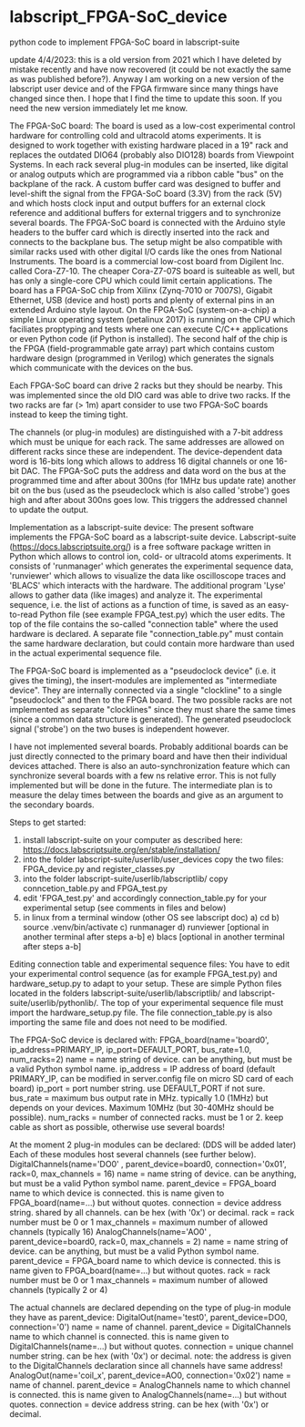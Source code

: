 # labscript_FPGA-SoC_device
python code to implement FPGA-SoC board in labscript-suite

update 4/4/2023: this is a old version from 2021 which I have deleted by mistake recently and have now recovered (it could be not exactly the same as was published before?). Anyway I am working on a new version of the labscript user device and of the FPGA firmware since many things have changed since then. I hope that I find the time to update this soon. If you need the new version immediately let me know.

The FPGA-SoC board:
The board is used as a low-cost experimental control hardware for controlling cold and ultracold atoms experiments. It is designed to work together with existing hardware placed in a 19" rack and replaces the outdated DIO64 (probably also DIO128) boards from Viewpoint Systems. In each rack several plug-in modules can be inserted, like digital or analog outputs which are programmed via a ribbon cable "bus" on the backplane of the rack. A custom buffer card was designed to buffer and level-shift the signal from the FPGA-SoC board (3.3V) from the rack (5V) and which hosts clock input and output buffers for an external clock reference and additional buffers for external triggers and to synchronize several boards. The FPGA-SoC board is connected with the Arduino style headers to the buffer card which is directly inserted into the rack and connects to the backplane bus. The setup might be also compatible with similar racks used with other digital I/O cards like the ones from National Instruments. The board is a commercial low-cost board from Digilent Inc. called Cora-Z7-10. The cheaper Cora-Z7-07S board is suiteable as well, but has only a single-core CPU which could limit certain applications. The board has a FPGA-SoC chip from Xilinx (Zynq-7010 or 7007S), Gigabit Ethernet, USB (device and host) ports and plenty of external pins in an extended Arduino style layout. On the FPGA-SoC (system-on-a-chip) a simple Linux operating system (petalinux 2017) is running on the CPU which faciliates proptyping and tests where one can execute C/C++ applications or even Python code (if Python is installed). The second half of the chip is the FPGA (field-programmable gate array) part which contains custom hardware design (programmed in Verilog) which generates the signals which communicate with the devices on the bus. 

Each FPGA-SoC board can drive 2 racks but they should be nearby. This was implemented since the old DIO card was able to drive two racks. If the two racks are far (> 1m) apart consider to use two FPGA-SoC boards instead to keep the timing tight.

The channels (or plug-in modules) are distinguished with a 7-bit address which must be unique for each rack. The same addresses are allowed on different racks since these are independent. The device-dependent data word is 16-bits long which allows to address 16 digital channels or one 16-bit DAC. The FPGA-SoC puts the address and data word on the bus at the programmed time and after about 300ns (for 1MHz bus update rate) another bit on the bus (used as the pseudeclock which is also called 'strobe') goes high and after about 300ns goes low. This triggers the addressed channel to update the output.

Implementation as a labscript-suite device:
The present software implements the FPGA-SoC board as a labscript-suite device. Labscript-suite (https://docs.labscriptsuite.org/) is a free software package written in Python which allows to control ion, cold- or ultracold atoms experiments. It consists of 'runmanager' which generates the experimental sequence data, 'runviewer' which allows to visualize the data like oscilloscope traces and 'BLACS' which interacts with the hardware. The additional program 'Lyse' allows to gather data (like images) and analyze it. The experimental sequence, i.e. the list of actions as a function of time, is saved as an easy-to-read Python file (see example FPGA_test.py) which the user edits. The top of the file contains the so-called "connection table" where the used hardware is declared. A separate file "connection_table.py" must contain the same hardware declaration, but could contain more hardware than used in the actual experimental sequence file. 

The FPGA-SoC board is implemented as a "pseudoclock device" (i.e. it gives the timing), the insert-modules are implemented as "intermediate device". They are internally connected via a single "clockline" to a single "pseudoclock" and then to the FPGA board. The two possible racks are not implemented as separate "clocklines" since they must share the same times (since a common data structure is generated). The generated pseudoclock signal ('strobe') on the two buses is independent however.

I have not implemented several boards. Probably additional boards can be just directly connected to the primary board and have then their individual devices attached. There is also an auto-synchronization feature which can synchronize several boards with a few ns relative error. This is not fully implemented but will be done in the future. The intermediate plan is to measure the delay times between the boards and give as an argument to the secondary boards.

Steps to get started:
1. install labscript-suite on your computer as described here: https://docs.labscriptsuite.org/en/stable/installation/
2. into the folder labscript-suite/userlib/user_devices copy the two files: FPGA_device.py and register_classes.py
3. into the folder labscript-suite/userlib/labscriptlib/<your apparatus name> copy conncetion_table.py and FPGA_test.py
4. edit 'FPGA_test.py' and accordingly connection_table.py for your experimental setup (see comments in files and below)
5. in linux from a terminal window (other OS see labscript doc)
  a) cd <labscript installation folder>
  b) source .venv/bin/activate
  c) runmanager
  d) runviewer [optional in another terminal after steps a-b]
  e) blacs [optional in another terminal after steps a-b]

Editing connection table and experimental sequence files:
You have to edit your experimental control sequence (as for example FPGA_test.py) and hardware_setup.py to adapt to your setup. These are simple Python files located in the folders labscript-suite/userlib/labscriptlib/<your apparatus name> and labscript-suite/userlib/pythonlib/. The top of your experimental sequence file must import the hardware_setup.py file. The file connection_table.py is also importing the same file and does not need to be modified.
  
  The FPGA-SoC device is declared with:
  FPGA_board(name='board0', ip_address=PRIMARY_IP, ip_port=DEFAULT_PORT, bus_rate=1.0, num_racks=2)
    name = name string of device. can be anything, but must be a valid Python symbol name.
    ip_address = IP address of board (default PRIMARY_IP, can be modified in server.config file on micro SD card of each board)
    ip_port = port number string. use DEFAULT_PORT if not sure.
    bus_rate = maximum bus output rate in MHz. typically 1.0 (1MHz) but depends on your devices. Maximum 10MHz (but 30-40MHz should be possible).
    num_racks = number of connected racks. must be 1 or 2. keep cable as short as possible, otherwise use several boards!
  
  At the moment 2 plug-in modules can be declared: (DDS will be added later)
  Each of these modules host several channels (see further below).
  DigitalChannels(name='DO0'  , parent_device=board0, connection='0x01', rack=0, max_channels = 16)
    name = name string of device. can be anything, but must be a valid Python symbol name.
    parent_device = FPGA_board name to which device is connected. this is name given to FPGA_board(name=...) but without quotes.
    connection = device address string. shared by all channels. can be hex (with '0x') or decimal.
    rack = rack number must be 0 or 1
    max_channels = maximum number of allowed channels (typically 16)
  AnalogChannels(name='AO0'   , parent_device=board0, rack=0, max_channels = 2)
    name = name string of device. can be anything, but must be a valid Python symbol name.
    parent_device = FPGA_board name to which device is connected. this is name given to FPGA_board(name=...) but without quotes.
    rack = rack number must be 0 or 1
    max_channels = maximum number of allowed channels (typically 2 or 4)
    
  The actual channels are declared depending on the type of plug-in module they have as parent_device:
  DigitalOut(name='test0', parent_device=DO0, connection='0')
    name = name of channel.
    parent_device = DigitalChannels name to which channel is connected. this is name given to DigitalChannels(name=...) but without quotes.
    connection = unique channel number string. can be hex (with '0x') or decimal.
    note: the address is given to the DigitalChannels declaration since all channels have same address!
  AnalogOut(name='coil_x', parent_device=AO0, connection='0x02')
    name = name of channel.
    parent_device = AnalogChannels name to which channel is connected. this is name given to AnalogChannels(name=...) but without quotes.
    connection = device address string. can be hex (with '0x') or decimal.
  
